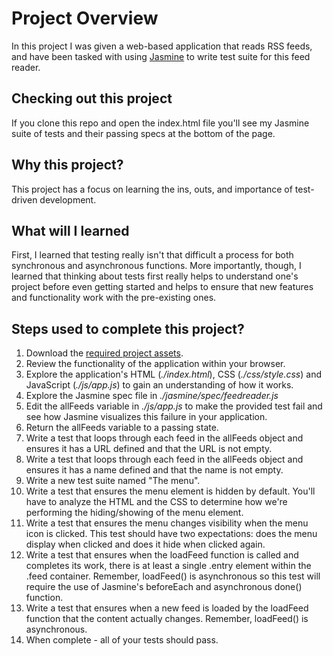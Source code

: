 # Project Overview

In this project I was given a web-based application that reads RSS feeds, and have been tasked with using [Jasmine](http://jasmine.github.io/) to write test suite for this feed reader.

## Checking out this project

If you clone this repo and open the index.html file you'll see my Jasmine suite of tests and their passing specs at the bottom of the page.

## Why this project?

This project has a focus on learning the ins, outs, and importance of test-driven development.

## What will I learned

First, I learned that testing really isn't that difficult a process for both synchronous and asynchronous functions. More importantly, though, I learned that thinking about tests first really helps to understand one's project before even getting started and helps to ensure that new features and functionality work with the pre-existing ones.


## Steps used to complete this project?

1. Download the [required project assets](http://github.com/udacity/frontend-nanodegree-feedreader).
2. Review the functionality of the application within your browser.
3. Explore the application's HTML (*./index.html*), CSS (*./css/style.css*) and JavaScript (*./js/app.js*) to gain an understanding of how it works.
4. Explore the Jasmine spec file in *./jasmine/spec/feedreader.js*
5. Edit the allFeeds variable in *./js/app.js* to make the provided test fail and see how Jasmine visualizes this failure in your application.
6. Return the allFeeds variable to a passing state.
7. Write a test that loops through each feed in the allFeeds object and ensures it has a URL defined and that the URL is not empty.
8. Write a test that loops through each feed in the allFeeds object and ensures it has a name defined and that the name is not empty.
9. Write a new test suite named "The menu".
10. Write a test that ensures the menu element is hidden by default. You'll have to analyze the HTML and the CSS to determine how we're performing the hiding/showing of the menu element.
11. Write a test that ensures the menu changes visibility when the menu icon is clicked. This test should have two expectations: does the menu display when clicked and does it hide when clicked again.
12. Write a test that ensures when the loadFeed function is called and completes its work, there is at least a single .entry element within the .feed container. Remember, loadFeed() is asynchronous so this test will require the use of Jasmine's beforeEach and asynchronous done() function.
13. Write a test that ensures when a new feed is loaded by the loadFeed function that the content actually changes. Remember, loadFeed() is asynchronous.
14. When complete - all of your tests should pass.
